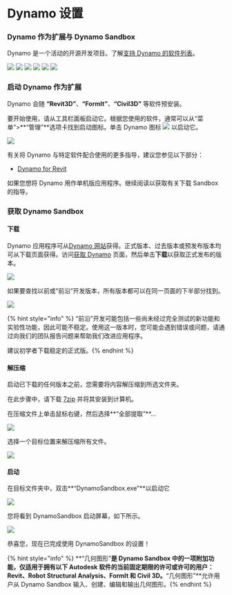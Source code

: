 # Dynamo 设置

### Dynamo 作为扩展与 Dynamo Sandbox

Dynamo 是一个活动的开源开发项目。了解[支持 Dynamo 的软件列表](http://dynamobim.org/download/)。

![](<images/setup for dynamo - dynamo revit.png>) ![](<images/setup for dynamo - dynamo civil 3D.png>) ![](<images/setup for dynamo - dynamo alias design.png>) ![](<images/setup for dynamo - dynamo formit.png>) ![](<images/setup for dynamo - dynamo advance steel.png>) ![](<images/setup for dynamo - dynamo robot structural analysis.png>)

### 启动 Dynamo 作为扩展

Dynamo 会随 **“Revit3D”**、**“FormIt”**、**“Civil3D”** 等软件预安装。

要开始使用，请从工具栏面板启动它。根据您使用的软件，通常可以从“菜单”>**“管理”**选项卡找到启动图标。单击 Dynamo 图标 ![](images/dynamoCore-halfSize.png) 以启动它。

![](<images/launch dynamo from revit.jpg>)

有关将 Dynamo 与特定软件配合使用的更多指导，建议您参见以下部分：

* [Dynamo for Revit](../7\_dynamo\_for\_revit/)

如果您想将 Dynamo 用作单机版应用程序。继续阅读以获取有关下载 Sandbox 的指导。

### 获取 Dynamo Sandbox

#### 下载

Dynamo 应用程序可从[Dynamo 网站](http://dynamobim.com)获得。正式版本、过去版本或预发布版本均可从下载页面获得。访问[获取 Dynamo](http://dynamobim.org/download/) 页面，然后单击**下载**以获取正式发布的版本。

![](<images/dynamo-sandbox (1).png>)

如果要查找以前或“前沿”开发版本，所有版本都可以在同一页面的下半部分找到。

![](<images/Dynamo Sandbox All builds.jpg>)

{% hint style="info" %}
“前沿”开发可能包括一些尚未经过完全测试的新功能和实验性功能，因此可能不稳定。使用这一版本时，您可能会遇到错误或问题，请通过向我们的团队报告问题来帮助我们改进应用程序。

建议初学者下载稳定的正式版。{% endhint %}

#### 解压缩

启动已下载的任何版本之前，您需要将内容解压缩到所选文件夹。

在此步骤中，请下载 [7zip](https://www.7-zip.org/download.html) 并将其安装到计算机。

在压缩文件上单击鼠标右键，然后选择**“全部提取”**...

![](<images/02-03 Extract zip file.jpg>)

选择一个目标位置来解压缩所有文件。

![](<images/02-04 Extract destination folder.jpg>)

#### 启动

在目标文件夹中，双击**“DynamoSandbox.exe”**以启动它

![](<images/02-05 Dynamo exe.jpg>)

您将看到 DynamoSandbox 启动屏幕，如下所示。

![](<images/02-06 Dynamo startup screen.jpg>)

恭喜您，现在已完成使用 DynamoSandbox 的设置！

{% hint style="info" %}
**“几何图形”**是 Dynamo Sandbox 中的一项附加功能，仅适用于拥有以下 Autodesk 软件的当前固定期限的许可或许可的用户：Revit、Robot Structural Analysis、FormIt 和 Civil 3D。**“几何图形”**允许用户从 Dynamo Sandbox 输入、创建、编辑和输出几何图形。{% endhint %}
